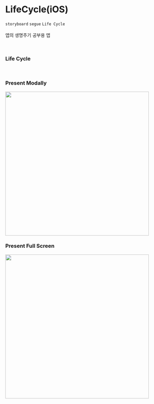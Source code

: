 # LifeCycle(iOS)

`storyboard` `segue` `Life Cycle`
<br><br>
앱의 생명주기 공부용 앱<br>

<br>

### Life Cycle

<br>

### Present Modally

<img src="https://github.com/slaveshin/practice-applications-iOS/assets/68256612/56506d16-2b62-4c8a-bd65-b8221256e804" width="450"/>

<br>

### Present Full Screen

<img src="https://github.com/slaveshin/practice-applications-iOS/assets/68256612/b18783f3-c100-4fce-b018-131e298e5a24" width="450"/>
